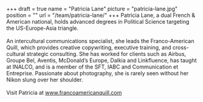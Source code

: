 +++
draft		= true
name		= "Patricia Lane"
picture		= "patricia-lane.jpg"
position 	= ""
url			= "/team/patricia-lane/"
+++
Patricia Lane, a dual French & American national, holds advanced degrees in Political Science targeting the US-Europe-Asia triangle.<br /><br />An intercultural communications specialist, she leads the Franco-American Quill, which provides creative copywriting, executive training, and cross-cultural strategic consulting. She has worked for clients such as Airbus, Groupe Bel, Aventis, McDonald’s Europe, Dalkia and Linkfluence, has taught at INALCO, and is a member of the SFT, IABC and Communication et Entreprise. Passionate about photography, she is rarely seen without her Nikon slung over her shoulder.<br /><br />Visit Patricia at www.francoamericanquill.com